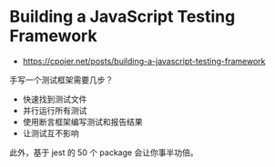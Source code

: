 # Building a JavaScript Testing Framework

- https://cpojer.net/posts/building-a-javascript-testing-framework

手写一个测试框架需要几步？

- 快速找到测试文件
- 并行运行所有测试
- 使用断言框架编写测试和报告结果
- 让测试互不影响

此外，基于 jest 的 50 个 package 会让你事半功倍。

